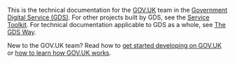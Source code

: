 This is the technical documentation for the [GOV.UK][] team in the [Government
Digital Service (GDS)][GDS]. For other projects built by GDS, see the [Service
Toolkit][]. For technical documentation applicable to GDS as a whole, see [The
GDS Way][GDS Way].

New to the GOV.UK team? Read how to [get started developing on GOV.UK](/manual/get-started.html) or [how to learn how GOV.UK works](/manual/learn-govuk.html).

[GDS]: https://gds.blog.gov.uk/about/
[GDS Way]: https://gds-way.cloudapps.digital/
[GOV.UK]: https://www.gov.uk/
[Service Toolkit]: https://www.gov.uk/service-toolkit
